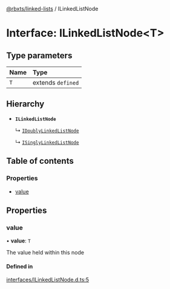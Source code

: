 [@rbxts/linked-lists](../README.md) / ILinkedListNode

# Interface: ILinkedListNode<T\>

## Type parameters

| Name | Type |
| :------ | :------ |
| `T` | extends `defined` |

## Hierarchy

- **`ILinkedListNode`**

  ↳ [`IDoublyLinkedListNode`](IDoublyLinkedListNode.md)

  ↳ [`ISinglyLinkedListNode`](ISinglyLinkedListNode.md)

## Table of contents

### Properties

- [value](ILinkedListNode.md#value)

## Properties

### value

• **value**: `T`

The value held within this node

#### Defined in

[interfaces/ILinkedListNode.d.ts:5](https://github.com/Bytebit-Org/roblox-LinkedLists/blob/633ec9e/src/interfaces/ILinkedListNode.d.ts#L5)
